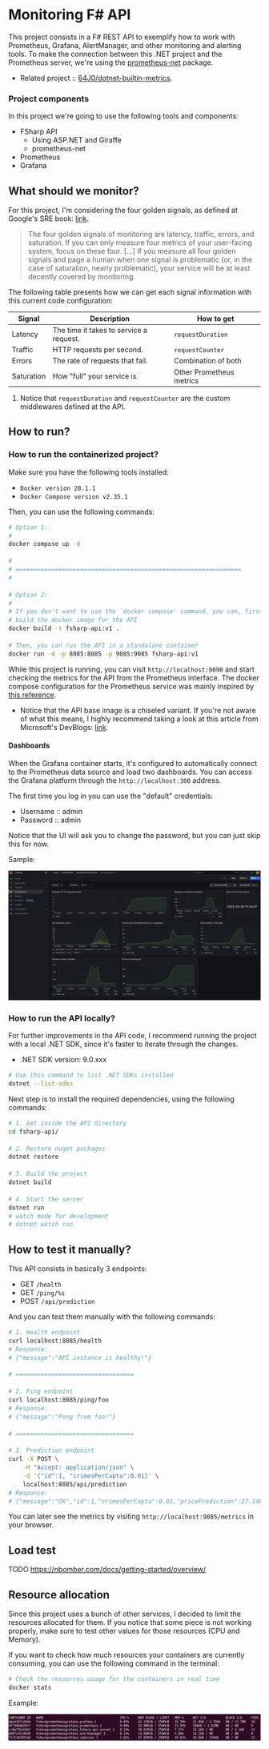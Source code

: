 # Monitoring F# API

This project consists in a F# REST API to exemplify how to work with Prometheus,
Grafana, AlertManager, and other monitoring and alerting tools. To make the
connection between this .NET project and the Prometheus server, we're using the
[prometheus-net](https://github.com/prometheus-net/prometheus-net) package.

+ Related project :: [64J0/dotnet-builtin-metrics](https://github.com/64J0/dotnet-builtin-metrics).

### Project components

In this project we're going to use the following tools and components:

* FSharp API
  * Using ASP.NET and Giraffe
  * prometheus-net
* Prometheus
* Grafana

## What should we monitor?

For this project, I'm considering the four golden signals, as defined at
Google's SRE book: [link](https://sre.google/sre-book/monitoring-distributed-systems/#xref_monitoring_golden-signals).

> The four golden signals of monitoring are latency, traffic, errors, and
> saturation. If you can only measure four metrics of your user-facing system,
> focus on these four. [...] If you measure all four golden signals and page a
> human when one signal is problematic (or, in the case of saturation, nearly
> problematic), your service will be at least decently covered by monitoring.

The following table presents how we can get each signal information with this
current code configuration:

| Signal     | Description                             | How to get               |
|------------|-----------------------------------------|--------------------------|
| Latency    | The time it takes to service a request. | `requestDuration`        |
| Traffic    | HTTP requests per second.               | `requestCounter`         |
| Errors     | The rate of requests that fail.         | Combination of both      |
| Saturation | How "full" your service is.             | Other Prometheus metrics |

1. Notice that `requestDuration` and `requestCounter` are the custom middlewares
   defined at the API.

## How to run?

### How to run the containerized project?

Make sure you have the following tools installed:

* `Docker version 28.1.1`
* `Docker Compose version v2.35.1`

Then, you can use the following commands:

```bash
# Option 1:
#
docker compose up -d

#
# ===============================================================
#

# Option 2:
#
# If you don't want to use the `docker compose' command, you can, first
# build the docker image for the API
docker build -t fsharp-api:v1 .

# Then, you can run the API in a standalone container
docker run -d -p 8085:8085 -p 9085:9085 fsharp-api:v1
```

While this project is running, you can visit `http://localhost:9090` and start
checking the metrics for the API from the Prometheus interface. The
docker compose configuration for the Prometheus service was mainly inspired by
[this reference](https://github.com/vegasbrianc/prometheus/blob/master/docker-compose.yml).

+ Notice that the API base image is a chiseled variant. If you're not aware of
  what this means, I highly recommend taking a look at this article from
  Microsoft's DevBlogs: [link](https://devblogs.microsoft.com/dotnet/announcing-dotnet-chiseled-containers/).

#### Dashboards

When the Grafana container starts, it's configured to automatically connect to
the Prometheus data source and load two dashboards. You can access the Grafana
platform through the `http://localhost:300` address.

The first time you log in you can use the "default" credentials:

- Username :: admin
- Password :: admin

Notice that the UI will ask you to change the password, but you can just skip
this for now.

Sample:

![Dashboard sample](./assets/sample-dashboard.png "Sample Grafana dashboard")

### How to run the API locally?

For further improvements in the API code, I recommend running the project with a
local .NET SDK, since it's faster to iterate through the changes.

* .NET SDK version: 9.0.xxx

```bash
# Use this command to list .NET SDKs installed
dotnet --list-sdks
```

Next step is to install the required dependencies, using the following commands:

```bash
# 1. Get inside the API directory
cd fsharp-api/

# 2. Restore nuget packages
dotnet restore

# 3. Build the project
dotnet build

# 4. Start the server
dotnet run
# watch mode for development
# dotnet watch run
```

## How to test it manually?

This API consists in basically 3 endpoints:

- GET `/health`
- GET `/ping/%s`
- POST `/api/prediction`

And you can test them manually with the following commands:

```bash
# 1. Health endpoint
curl localhost:8085/health
# Response:
# {"message":"API instance is healthy!"}

# =================================

# 2. Ping endpoint
curl localhost:8085/ping/foo
# Response:
# {"message":"Pong from foo!"}

# =================================

# 3. Prediction endpoint
curl -X POST \
    -H "Accept: application/json" \
    -d '{"id":1, "crimesPerCapta":0.01}' \
    localhost:8085/api/prediction
# Response:
# {"message":"OK","id":1,"crimesPerCapta":0.01,"pricePrediction":27.148331825982115}
```

You can later see the metrics by visiting `http://localhost:9085/metrics` in
your browser.

## Load test

TODO https://nbomber.com/docs/getting-started/overview/

## Resource allocation

Since this project uses a bunch of other services, I decided to limit the
resources allocated for them. If you notice that some piece is not working
properly, make sure to test other values for those resources (CPU and Memory).

If you want to check how much resources your containers are currently consuming,
you can use the following command in the terminal:

```bash
# Check the resources usage for the containers in real time
docker stats
```

Example:

![Example of container stats](./assets/container-stats.jpg "Image showing the resources stats of several containers running")
